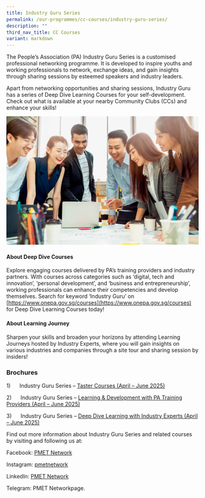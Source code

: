 ```yaml
---
title: Industry Guru Series
permalink: /our-programmes/cc-courses/industry-guru-series/
description: ""
third_nav_title: CC Courses
variant: markdown
---
```

The People’s Association (PA) Industry Guru Series is a customised professional networking programme. It is developed to inspire youths and working professionals to network, exchange ideas, and gain insights through sharing sessions by esteemed speakers and industry leaders.
     
Apart from networking opportunities and sharing sessions, Industry Guru has a series of Deep Dive Learning Courses for your self-development. Check out what is available at your nearby Community Clubs (CCs) and enhance your skills!

![](/images/IGuru_Website_Image.jpg)


#### About Deep Dive Courses

Explore engaging courses delivered by PA’s training providers and industry partners. With courses across categories such as ‘digital, tech and innovation’, ‘personal development’, and ‘business and entrepreneurship’, working professionals can enhance their competencies and develop themselves. Search for keyword ‘Industry Guru’ on [https://www.onepa.gov.sg/courses](https://www.onepa.gov.sg/courses) for Deep Dive Learning Courses today!


#### About Learning Journey 

Sharpen your skills and broaden your horizons by attending Learning Journeys hosted by Industry Experts, where you will gain insights on various industries and companies through a site tour and sharing session by insiders!


### Brochures
 
1)      Industry Guru Series – [Taster Courses (April – June 2025)](https://file.go.gov.sg/deepdivetastercourse.pdf)

2)      Industry Guru Series – [Learning & Development with PA Training Providers (April – June 2025)](https://file.go.gov.sg/deepdivebypatrainingproviders.pdf)

3)      Industry Guru Series – [Deep Dive Learning with Industry Experts (April – June 2025)](https://go.gov.sg/deepdivebyindustryexperts)

Find out more information about Industry Guru Series and related courses by visiting and following us at:

Facebook: [PMET Network](https://www.facebook.com/pmetnetwork) 

Instagram: [pmetnetwork](https://www.instagram.com/pmetnetwork/)

LinkedIn: [PMET Network](https://sg.linkedin.com/showcase/pmet-network/)

Telegram: PMET Networkpage.